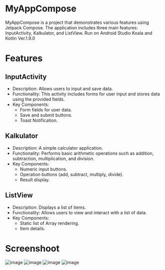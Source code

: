 # MyAppCompose
MyAppCompose is a project that demonstrates various features using Jetpack Compose. The application includes three main features: InputActivity, Kalkulator, and ListView. Run on Android Studio Koala and Kotlin Ver.1.9.0

# Features
## InputActivity
- Description: Allows users to input and save data.
- Functionality: This activity includes forms for user input and stores data using the provided fields.
- Key Components:
    - Form fields for user data.
    - Save and submit buttons.
    - Toast Notification.

## Kalkulator
- Description: A simple calculator application.
- Functionality: Performs basic arithmetic operations such as addition, subtraction, multiplication, and division.
- Key Components:
    - Numeric input buttons.
    - Operation buttons (add, subtract, multiply, divide).
    - Result display.

## ListView
- Description: Displays a list of items.
- Functionality: Allows users to view and interact with a list of data.
- Key Components:
    - Static list of Array rendering.
    - Item details.

# Screenshoot
![image](https://github.com/user-attachments/assets/11df6049-281e-4cbe-9c75-21f659cc5da7)
![image](https://github.com/user-attachments/assets/1d7978bc-ab15-4ae1-b5e7-2e4901e49a7a)
![image](https://github.com/user-attachments/assets/4d46f246-f93f-419e-95ce-75c76a1a3239)
![image](https://github.com/user-attachments/assets/00ad1b94-5310-4a11-be49-d1785cd050b8)
